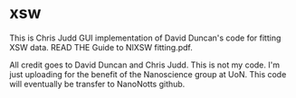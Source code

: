 # xsw

This is Chris Judd GUI implementation of David Duncan's code for fitting XSW data. 
READ THE Guide to NIXSW fitting.pdf.

All credit goes to David Duncan and Chris Judd. This is not my code. I'm just uploading for the benefit of the Nanoscience group at UoN. This code will eventually be transfer to NanoNotts github. 
